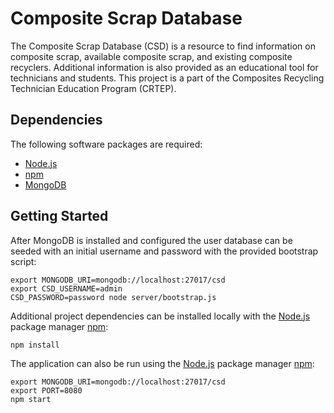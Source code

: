 # Composite Scrap Database

The Composite Scrap Database (CSD) is a resource to find information on
composite scrap, available composite scrap, and existing composite recyclers.
Additional information is also provided as an educational tool for technicians
and students. This project is a part of the Composites Recycling Technician
Education Program (CRTEP).

## Dependencies

The following software packages are required:

- [Node.js](https://nodejs.org)
- [npm](https://www.npmjs.com)
- [MongoDB](https://www.mongodb.com)

## Getting Started

After MongoDB is installed and configured the user database can be seeded with
an initial username and password with the provided bootstrap script:

```shell
export MONGODB_URI=mongodb://localhost:27017/csd
export CSD_USERNAME=admin
CSD_PASSWORD=password node server/bootstrap.js
```

Additional project dependencies can be installed locally with the [Node.js](https://nodejs.org) package manager [npm](https://www.npmjs.com):

```shell
npm install
```

The application can also be run using the [Node.js](https://nodejs.org) package manager [npm](https://www.npmjs.com):

```shell
export MONGODB_URI=mongodb://localhost:27017/csd
export PORT=8080
npm start
```
